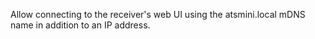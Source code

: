 Allow connecting to the receiver's web UI using the atsmini.local mDNS name in addition to an IP address.